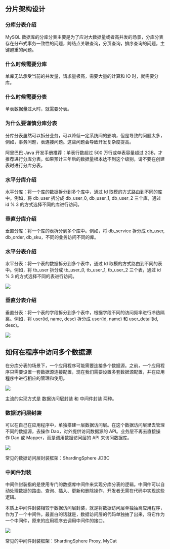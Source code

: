 ## 分片架构设计

### 分库分表介绍

MySQL 数据库的分库分表主要是为了应对大数据量或者高并发的场景，分库分表存在分布式事务一致性的问题，跨结点关联查询，分页查询，排序查询的问题，主键避重的问题。

### 什么时候需要分库

单库无法承受当前的并发量，请求量极高，需要大量的计算和 IO 时，就需要分库。

### 什么时候需要分表

单表数据量过大时，就需要分表。

### 为什么要谨慎分库分表

分库分表虽然可以拆分业务，可以降低一定系统间的影响，但是导致的问题太多，例如，事务问题，表连接问题。这些问题会导致开发复杂度提高。

阿里巴巴 Java 开发手册推荐：单表行数超过 500 万行或单表容量超过 2GB，才推荐进行分库分表。如果预计三年后的数据量根本达不到这个级别，请不要在创建表时进行分库分表。

### 水平分库介绍

水平分库：将一个库的数据拆分到多个库中，通过 Id 取模的方式路由到不同的库中。例如，将 db_user 拆分成 db_user_0, db_user_1, db_user_2 三个库，通过 id % 3 的方式选择不同的库进行访问。

### 垂直分库介绍

垂直分库：将一个库的表拆分到多个库中。例如，将 db_service 拆分成 db_user, db_order, db_sku，不同的业务访问不同的库。

### 水平分表介绍

水平分表：将一个表的数据拆分到多个表中，通过 Id 取模的方式路由到不同的表中。例如，将 tb_user 拆分成 tb_user_0, tb_user_1, tb_user_2 三个表，通过 id % 3 的方式选择不同的表进行访问。

![](https://note-sun.oss-cn-shanghai.aliyuncs.com/image/202407281755110.png)

### 垂直分表介绍

垂直分表：将一个表的字段拆分到多个表中，根据字段不同的访问频率进行冷热隔离。例如，将 user(id, name, desc) 拆分成 user(id, name) 和 user_detail(id, desc)。

![](https://note-sun.oss-cn-shanghai.aliyuncs.com/image/202407281757890.png)

## 如何在程序中访问多个数据源

在分库分表的场景下，一个应用程序可能需要连接多个数据源。之前，一个应用程序只需要设置一套数据源连接配置，现在我们需要设置多套数据源配置，并在应用程序中进行相应的管理和使用。

![](https://note-sun.oss-cn-shanghai.aliyuncs.com/image/202407281816491.png)

主流的实现方式是 数据访问层封装 和 中间件封装 两种。

### 数据访问层封装

可以在自己在应用程序中，单独搭建一层数据访问层。在这个数据访问层里去管理不同的数据源，去操作 Dao，对外提供访问数据源的 API。业务层不再去直接操作 Dao 或 Mapper，而是调用数据访问层的 API 来访问数据库。

![](https://note-sun.oss-cn-shanghai.aliyuncs.com/image/202407281828538.png)

常见的数据访问层封装框架：ShardingSphere JDBC

### 中间件封装

中间件封装指的是使用专门的数据库中间件来实现分库分表的逻辑。中间件可以自动处理数据的路由、查询、插入、更新和删除操作，开发者无需在代码中实现这些逻辑。

本质上中间件封装相较于数据访问层封装，就是将数据访问层单独抽离应用程序，作为了一个中间件。最直白的话就是，数据访问层的代码单独抽了出来，将它作为一个中间件，原来的应用程序去调用中间件的接口。

![](https://note-sun.oss-cn-shanghai.aliyuncs.com/image/202407281834490.png)

常见的中间件封装框架：ShardingSphere Proxy, MyCat